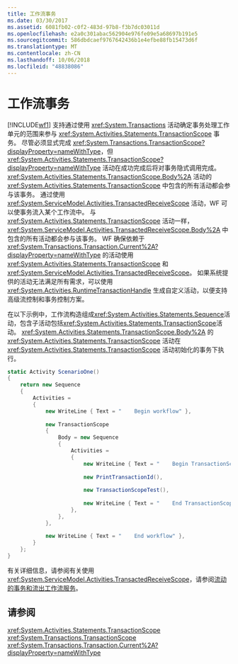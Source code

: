 ```yaml
---
title: 工作流事务
ms.date: 03/30/2017
ms.assetid: 6081fb02-c0f2-483d-97b8-f3b7dc03011d
ms.openlocfilehash: e2a0c301abac562904e976fe09e5a68697b191e5
ms.sourcegitcommit: 586dbdcaef9767642436b1e4efbe88fb15473d6f
ms.translationtype: MT
ms.contentlocale: zh-CN
ms.lasthandoff: 10/06/2018
ms.locfileid: "48838086"
---
```

# <a name="workflow-transactions"></a>工作流事务

[!INCLUDE[wf1](../../../includes/wf1-md.md)] 支持通过使用 <xref:System.Transactions> 活动确定事务处理工作单元的范围来参与 <xref:System.Activities.Statements.TransactionScope> 事务。 尽管必须显式完成 <xref:System.Transactions.TransactionScope?displayProperty=nameWithType>，但 <xref:System.Activities.Statements.TransactionScope?displayProperty=nameWithType> 活动在成功完成后将对事务隐式调用完成。 <xref:System.Activities.Statements.TransactionScope.Body%2A> 活动的 <xref:System.Activities.Statements.TransactionScope> 中包含的所有活动都会参与该事务。 通过使用 <xref:System.ServiceModel.Activities.TransactedReceiveScope> 活动，WF 可以使事务流入某个工作流中。 与 <xref:System.Activities.Statements.TransactionScope> 活动一样，<xref:System.ServiceModel.Activities.TransactedReceiveScope.Body%2A> 中包含的所有活动都会参与该事务。 WF 确保依赖于 <xref:System.Transactions.Transaction.Current%2A?displayProperty=nameWithType> 的活动使用 <xref:System.Activities.Statements.TransactionScope> 和 <xref:System.ServiceModel.Activities.TransactedReceiveScope>。 如果系统提供的活动无法满足所有需求，可以使用 <xref:System.Activities.RuntimeTransactionHandle> 生成自定义活动，以便支持高级流控制和事务控制方案。  
  
在以下示例中，工作流构造组成<xref:System.Activities.Statements.Sequence>活动，包含子活动包括<xref:System.Activities.Statements.TransactionScope>活动。 <xref:System.Activities.Statements.TransactionScope.Body%2A> 的 <xref:System.Activities.Statements.TransactionScope> 活动在 <xref:System.Activities.Statements.TransactionScope> 活动初始化的事务下执行。  
  
```csharp  
static Activity ScenarioOne()  
{  
    return new Sequence  
    {  
        Activities =  
        {  
            new WriteLine { Text = "    Begin workflow" },  
  
            new TransactionScope  
            {  
                Body = new Sequence  
                {  
                    Activities =   
                    {  
                        new WriteLine { Text = "    Begin TransactionScope" },  
  
                        new PrintTransactionId(),  
  
                        new TransactionScopeTest(),  
  
                        new WriteLine { Text = "    End TransactionScope" },  
                    },  
                },  
            },  
  
            new WriteLine { Text = "    End workflow" },  
        }  
    };  
}  
```  
  
有关详细信息，请参阅有关使用<xref:System.ServiceModel.Activities.TransactedReceiveScope>，请参阅[流动的事务和流出工作流服务](../../../docs/framework/wcf/feature-details/flowing-transactions-into-and-out-of-workflow-services.md)。  
  
## <a name="see-also"></a>请参阅  
 <xref:System.Activities.Statements.TransactionScope>  
 <xref:System.Transactions.TransactionScope>  
 <xref:System.Transactions.Transaction.Current%2A?displayProperty=nameWithType>
